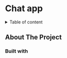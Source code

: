 ﻿# Chat app


<details>
<summary>Table of content</summary>

1- [About The Project](#About-The-Project)
  + [Built with](#Built-with)
</details>

## About The Project

### Built with
